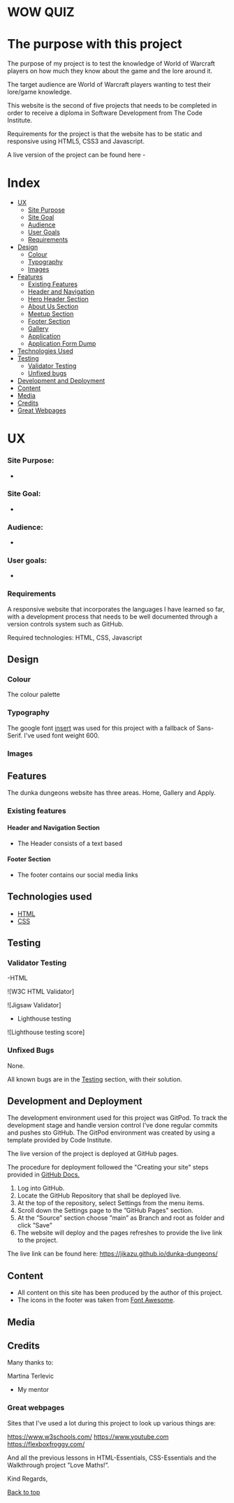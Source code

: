 # WOW QUIZ

# The purpose with this project

The purpose of my project is to test the knowledge of World of Warcraft players on how much they know about the game and the lore around it.

The target audience are World of Warcraft players wanting to test their lore/game knowledge.

This website is the second of five projects that needs to be completed in order to receive a diploma in Software Development from The Code Institute.

Requirements for the project is that the website has to be static and responsive using HTML5, CSS3 and Javascript.

A live version of the project can be found here - 

# Index

+ [UX](#ux "UX")
   + [Site Purpose](#site-purpose "Site Purpose")
   + [Site Goal](#site-goal "Site Goal")
   + [Audience](#audience "Audience")
   + [User Goals](#user-goals "User Goals")
   + [Requirements](#requirements "Requirements")
+ [Design](#design "Design")
   + [Colour](#colour "Colour")
   + [Typography](#typography "Typography")
   + [Images](#images "Images")
+ [Features](#features "Features")
   + [Existing Features](#existing-features "Existing Features")
   + [Header and Navigation](#header-and-navigation-section "Header and Navigation")
   + [Hero Header Section](#hero-header-section "Hero Header Section")
   + [About Us Section](#about-us-section "About Us Section")
   + [Meetup Section](#meetup-section "Meetup Section")
   + [Footer Section](#footer-section "Footer Section")
   + [Gallery](#gallery "Gallery")
   + [Application](#application "Application")
   + [Application Form Dump](#application-form-dump "Application Form Dump")
+ [Technologies Used](#technologies-used "Technologies used")
+ [Testing](#testing "Testing")
   + [Validator Testing](#validator-testing "Validator Testing")
   + [Unfixed bugs](#unfixed-bugs "Unfixed bugs")
+ [Development and Deployment](#development-and-deployment "Development and Deployment")
+ [Content](#content "Content")
+ [Media](#media "Media")
+ [Credits](#credits "Credits")
+ [Great Webpages](#great-webpages "Great webpages")


# UX

### Site Purpose:
*
 
### Site Goal:
* 

### Audience:
* 

### User goals:
* 

### Requirements
A responsive website that incorporates the languages I have learned so far, with a development process that needs to be well documented through a version controls system such as GitHub.

Required technologies: HTML, CSS, Javascript


## Design


### Colour
The colour palette

### Typography

The google font [insert](insert) was used for this project with a fallback of Sans-Serif. I've used font weight 600.  

### Images



## Features

The dunka dungeons website has three areas. Home, Gallery and Apply.



### Existing features

#### Header and Navigation Section

   - The Header consists of a text based 

   #### Footer Section

   - The footer contains our social media links


   ## Technologies used

   - [HTML](https://en.wikipedia.org/wiki/HTML)
   - [CSS](https://en.wikipedia.org/wiki/CSS)

   ## Testing



### Validator Testing

-HTML


![W3C HTML Validator]



![Jigsaw Validator]

- Lighthouse testing

![Lighthouse testing score]

   
### Unfixed Bugs
None.

All known bugs are in the [Testing](#testing) section, with their solution. 

## Development and Deployment

The development environment used for this project was GitPod. To track the development stage and handle version control I've done regular commits and pushes sto GitHub. The GitPod environment was created by using a template provided by Code Institute. 

The live version of the project is deployed at GitHub pages.

The procedure for deployment followed the "Creating your site" steps provided in [GitHub Docs.](https://docs.github.com/en/pages/getting-started-with-github-pages/creating-a-github-pages-site)

1. Log into GitHub.
2. Locate the GitHub Repository that shall be deployed live.
3. At the top of the repository, select Settings from the menu items.
4. Scroll down the Settings page to the ”GitHub Pages" section.
5. At the ”Source” section choose ”main” as Branch and root as folder and click ”Save”
6. The website will deploy and the pages refreshes to provide the live link to the project.

The live link can be found here: https://jikazu.github.io/dunka-dungeons/
   

## Content

- All content on this site has been produced by the author of this project. 
- The icons in the footer was taken from [Font Awesome](https://fontawesome.com/).

## Media



## Credits

Many thanks to:

Martina Terlevic
 - My mentor

 ### Great webpages

 Sites that I've used a lot during this project to look up various things are:

 https://www.w3schools.com/
 https://www.youtube.com
 https://flexboxfroggy.com/

 And all the previous lessons in HTML-Essentials, CSS-Essentials and the Walkthrough project ”Love Maths!”.

 Kind Regards,

 [Back to top](#wow-quiz)
